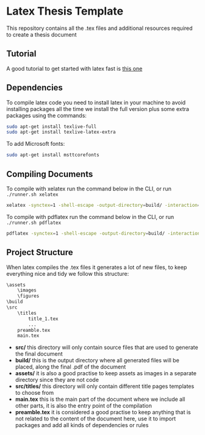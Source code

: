 # Latex Thesis Template

This repository contains all the .tex files and additional resources required to create a thesis document

## Tutorial

A good tutorial to get started with latex fast is [this one](https://github.com/luongvo209/Begin-Latex-in-minutes)

## Dependencies

To compile latex code you need to install latex in your machine to avoid installing packages all the time we install the full version plus some extra packages using the commands:

```bash
sudo apt-get install texlive-full
sudo apt-get install texlive-latex-extra
```

To add Microsoft fonts:

```bash
sudo apt-get install msttcorefonts
```

## Compiling Documents

To compile with xelatex run the command below in the CLI, or run `./runner.sh xelatex`

```bash
xelatex -synctex=1 -shell-escape -output-directory=build/ -interaction=nonstopmode src/main.tex
```

To compile with pdflatex run the command below in the CLI, or run `./runner.sh pdflatex`

```bash
pdflatex -synctex=1 -shell-escape -output-directory=build/ -interaction=nonstopmode src/main.tex
```

## Project Structure

When latex compiles the .tex files it generates a lot of new files, to keep everything nice and tidy we follow this structure:

```txt
\assets
    \images
    \figures
\build
\src
    \titles
        title_1.tex
        ...
    preamble.tex
    main.tex

```

- **src/** this directory will only contain source files that are used to generate the final document
- **build/** this is the output directory where all generated files will be placed, along the final .pdf of the document
- **assets/** it is also a good practise to keep assets as images in a separate directory since they are not code
- **src/titles/** this directory will only contain different title pages templates to choose from
- **main.tex** this is the main part of the document where we include all other parts, it is also the entry point of the compilation
- **preamble.tex** it is considered a good practise to keep anything that is not related to the content of the document here, use it to import packages and add all kinds of dependencies or rules
